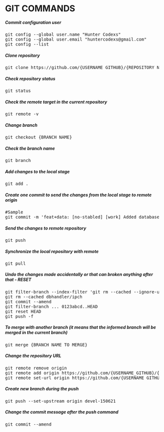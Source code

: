 
# GIT COMMANDS

##### Commit configuration user

<pre>
git config --global user.name "Hunter Codexs"
git config --global user.email "huntercodexs@gmail.com"
git config --list
</pre>

##### Clone repository

<pre>
git clone https://github.com/{USERNAME_GITHUB}/{REPOSITORY_NAME}
</pre>

##### Check repository status

<pre>
git status
</pre>

##### Check the remote target in the current repository

<pre>
git remote -v
</pre>

##### Change branch

<pre>
git checkout {BRANCH_NAME}
</pre>

##### Check the branch name

<pre>
git branch
</pre>

##### Add changes to the local stage

<pre>
git add .
</pre>

##### Create one commit to send the changes from the local stage to remote origin

<pre>
#Sample
git commit -m 'feat+data: [no-stabled] [work] Added database files to sample tests using API (PHP) + grid component repair'
</pre>

##### Send the changes to remote repository

<pre>
git push
</pre>

##### Synchronize the local repository with remote

<pre>
git pull
</pre>

##### Undo the changes made accidentally or that can broken anything after that - RESET

<pre>
git filter-branch --index-filter 'git rm --cached --ignore-unmatch dbhandler/ipch'
git rm --cached dbhandler/ipch
git commit --amend
git filter-branch ... 0123abcd..HEAD
git reset HEAD
git push -f
</pre>

##### To merge with another branch (it means that the informed branch will be merged in the current branch)

<pre>
git merge {BRANCH_NAME_TO_MERGE}
</pre>

##### Change the repository URL

<pre>
git remote remove origin
git remote add origin https://github.com/{USERNAME_GITHUB}/{REPOSITORY_NAME}
git remote set-url origin https://github.com/{USERNAME_GITHUB}/{REPOSITORY_NAME}
</pre>

##### Create new branch during the push

<pre>
git push --set-upstream origin devel-150621
</pre>

##### Change the commit message after the push command

<pre>
git commit --amend
</pre>

